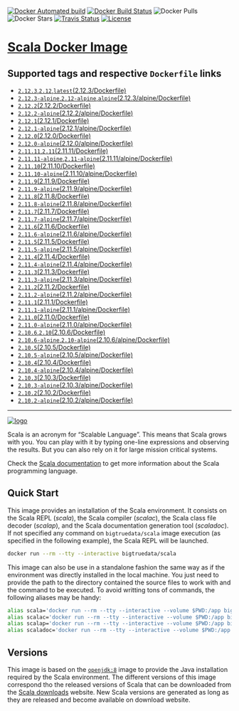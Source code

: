 [![Docker Automated build](https://img.shields.io/docker/automated/bigtruedata/scala.svg?style=plastic)](https://hub.docker.com/r/bigtruedata/scala/)
[![Docker Build Status](https://img.shields.io/docker/build/bigtruedata/scala.svg?style=plastic)](https://hub.docker.com/r/bigtruedata/scala/builds/)
![Docker Pulls](https://img.shields.io/docker/pulls/bigtruedata/scala.svg?style=plastic)
![Docker Stars](https://img.shields.io/docker/stars/bigtruedata/scala.svg?style=plastic)
[![Travis Status](https://img.shields.io/travis/bigtruedata/docker-scala.svg?style=plastic)](https://travis-ci.org/bigtruedata/docker-scala/builds)
[![License](https://img.shields.io/github/license/bigtruedata/docker-scala.svg?style=plastic)](https://raw.githubusercontent.com/bigtruedata/docker-scala/blob/master/LICENSE)

# [Scala Docker Image](https://hub.docker.com/r/bigtruedata/scala/)

## Supported tags and respective `Dockerfile` links
- [`2.12.3`,`2.12`,`latest`(2.12.3/Dockerfile)](https://github.com/bigtruedata/docker-scala/blob/master/2.12.3/Dockerfile)
- [`2.12.3-alpine`,`2.12-alpine`,`alpine`(2.12.3/alpine/Dockerfile)](https://github.com/bigtruedata/docker-scala/blob/master/2.12.3/alpine/Dockerfile)
- [`2.12.2`(2.12.2/Dockerfile)](https://github.com/bigtruedata/docker-scala/blob/master/2.12.2/Dockerfile)
- [`2.12.2-alpine`(2.12.2/alpine/Dockerfile)](https://github.com/bigtruedata/docker-scala/blob/master/2.12.2/alpine/Dockerfile)
- [`2.12.1`(2.12.1/Dockerfile)](https://github.com/bigtruedata/docker-scala/blob/master/2.12.1/Dockerfile)
- [`2.12.1-alpine`(2.12.1/alpine/Dockerfile)](https://github.com/bigtruedata/docker-scala/blob/master/2.12.1/alpine/Dockerfile)
- [`2.12.0`(2.12.0/Dockerfile)](https://github.com/bigtruedata/docker-scala/blob/master/2.12.0/Dockerfile)
- [`2.12.0-alpine`(2.12.0/alpine/Dockerfile)](https://github.com/bigtruedata/docker-scala/blob/master/2.12.0/alpine/Dockerfile)
- [`2.11.11`,`2.11`(2.11.11/Dockerfile)](https://github.com/bigtruedata/docker-scala/blob/master/2.11.11/Dockerfile)
- [`2.11.11-alpine`,`2.11-alpine`(2.11.11/alpine/Dockerfile)](https://github.com/bigtruedata/docker-scala/blob/master/2.11.11/alpine/Dockerfile)
- [`2.11.10`(2.11.10/Dockerfile)](https://github.com/bigtruedata/docker-scala/blob/master/2.11.10/Dockerfile)
- [`2.11.10-alpine`(2.11.10/alpine/Dockerfile)](https://github.com/bigtruedata/docker-scala/blob/master/2.11.10/alpine/Dockerfile)
- [`2.11.9`(2.11.9/Dockerfile)](https://github.com/bigtruedata/docker-scala/blob/master/2.11.9/Dockerfile)
- [`2.11.9-alpine`(2.11.9/alpine/Dockerfile)](https://github.com/bigtruedata/docker-scala/blob/master/2.11.9/alpine/Dockerfile)
- [`2.11.8`(2.11.8/Dockerfile)](https://github.com/bigtruedata/docker-scala/blob/master/2.11.8/Dockerfile)
- [`2.11.8-alpine`(2.11.8/alpine/Dockerfile)](https://github.com/bigtruedata/docker-scala/blob/master/2.11.8/alpine/Dockerfile)
- [`2.11.7`(2.11.7/Dockerfile)](https://github.com/bigtruedata/docker-scala/blob/master/2.11.7/Dockerfile)
- [`2.11.7-alpine`(2.11.7/alpine/Dockerfile)](https://github.com/bigtruedata/docker-scala/blob/master/2.11.7/alpine/Dockerfile)
- [`2.11.6`(2.11.6/Dockerfile)](https://github.com/bigtruedata/docker-scala/blob/master/2.11.6/Dockerfile)
- [`2.11.6-alpine`(2.11.6/alpine/Dockerfile)](https://github.com/bigtruedata/docker-scala/blob/master/2.11.6/alpine/Dockerfile)
- [`2.11.5`(2.11.5/Dockerfile)](https://github.com/bigtruedata/docker-scala/blob/master/2.11.5/Dockerfile)
- [`2.11.5-alpine`(2.11.5/alpine/Dockerfile)](https://github.com/bigtruedata/docker-scala/blob/master/2.11.5/alpine/Dockerfile)
- [`2.11.4`(2.11.4/Dockerfile)](https://github.com/bigtruedata/docker-scala/blob/master/2.11.4/Dockerfile)
- [`2.11.4-alpine`(2.11.4/alpine/Dockerfile)](https://github.com/bigtruedata/docker-scala/blob/master/2.11.4/alpine/Dockerfile)
- [`2.11.3`(2.11.3/Dockerfile)](https://github.com/bigtruedata/docker-scala/blob/master/2.11.3/Dockerfile)
- [`2.11.3-alpine`(2.11.3/alpine/Dockerfile)](https://github.com/bigtruedata/docker-scala/blob/master/2.11.3/alpine/Dockerfile)
- [`2.11.2`(2.11.2/Dockerfile)](https://github.com/bigtruedata/docker-scala/blob/master/2.11.2/Dockerfile)
- [`2.11.2-alpine`(2.11.2/alpine/Dockerfile)](https://github.com/bigtruedata/docker-scala/blob/master/2.11.2/alpine/Dockerfile)
- [`2.11.1`(2.11.1/Dockerfile)](https://github.com/bigtruedata/docker-scala/blob/master/2.11.1/Dockerfile)
- [`2.11.1-alpine`(2.11.1/alpine/Dockerfile)](https://github.com/bigtruedata/docker-scala/blob/master/2.11.1/alpine/Dockerfile)
- [`2.11.0`(2.11.0/Dockerfile)](https://github.com/bigtruedata/docker-scala/blob/master/2.11.0/Dockerfile)
- [`2.11.0-alpine`(2.11.0/alpine/Dockerfile)](https://github.com/bigtruedata/docker-scala/blob/master/2.11.0/alpine/Dockerfile)
- [`2.10.6`,`2.10`(2.10.6/Dockerfile)](https://github.com/bigtruedata/docker-scala/blob/master/2.10.6/Dockerfile)
- [`2.10.6-alpine`,`2.10-alpine`(2.10.6/alpine/Dockerfile)](https://github.com/bigtruedata/docker-scala/blob/master/2.10.6/alpine/Dockerfile)
- [`2.10.5`(2.10.5/Dockerfile)](https://github.com/bigtruedata/docker-scala/blob/master/2.10.5/Dockerfile)
- [`2.10.5-alpine`(2.10.5/alpine/Dockerfile)](https://github.com/bigtruedata/docker-scala/blob/master/2.10.5/alpine/Dockerfile)
- [`2.10.4`(2.10.4/Dockerfile)](https://github.com/bigtruedata/docker-scala/blob/master/2.10.4/Dockerfile)
- [`2.10.4-alpine`(2.10.4/alpine/Dockerfile)](https://github.com/bigtruedata/docker-scala/blob/master/2.10.4/alpine/Dockerfile)
- [`2.10.3`(2.10.3/Dockerfile)](https://github.com/bigtruedata/docker-scala/blob/master/2.10.3/Dockerfile)
- [`2.10.3-alpine`(2.10.3/alpine/Dockerfile)](https://github.com/bigtruedata/docker-scala/blob/master/2.10.3/alpine/Dockerfile)
- [`2.10.2`(2.10.2/Dockerfile)](https://github.com/bigtruedata/docker-scala/blob/master/2.10.2/Dockerfile)
- [`2.10.2-alpine`(2.10.2/alpine/Dockerfile)](https://github.com/bigtruedata/docker-scala/blob/master/2.10.2/alpine/Dockerfile)

---

[![logo](https://raw.githubusercontent.com/bigtruedata/docker-scala/master/logo.png)](http://scala-lang.org)

Scala is an acronym for “Scalable Language”. This means that Scala grows with you. You can play with it by typing one-line expressions and observing the results. But you can also rely on it for large mission critical systems.

Check the [Scala documentation](http://docs.scala-lang.org/) to get more information about the Scala programming language.

## Quick Start
This image provides an installation of the Scala environment. It consists on the Scala REPL (*scala*), the Scala compiler (*scalac*), the Scala class file decoder (*scalap*), and the Scala documentation generation tool (*scaladoc*). If not specified any command on `bigtruedata/scala` image execution (as specified in the following example), the Scala REPL will be launched.

```sh
docker run --rm --tty --interactive bigtruedata/scala
```

This image can also be use in a standalone fashion the same way as if the environment was directly installed in the local machine. You just need to provide the path to the directory contained the source files to work with and the command to be executed. To avoid writting tons of commands, the following aliases may be handy:

```sh
alias scala='docker run --rm --tty --interactive --volume $PWD:/app bigtruedata/scala'
alias scalac='docker run --rm --tty --interactive --volume $PWD:/app bigtruedata/scala scalac'
alias scalap='docker run --rm --tty --interactive --volume $PWD:/app bigtruedata/scala scalap'
alias scaladoc='docker run --rm --tty --interactive --volume $PWD:/app bigtruedata/scala scaladoc'
```

## Versions
This image is based on the [`openjdk:8`](https://hub.docker.com/_/openjdk/) image to provide the Java installation required by the Scala environment. The different versions of this image correspond tho the released versions of Scala that can be downloaded from the [Scala downloads](http://scala-lang.org/download/all.html) website. New Scala versions are generated as long as they are released and become available on download website.
